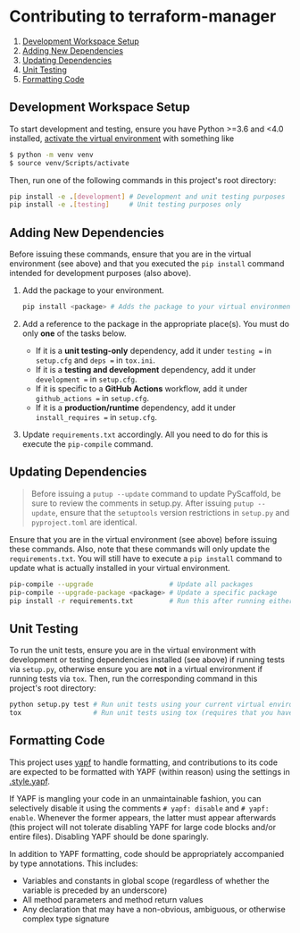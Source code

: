 # Contributing to terraform-manager

1. [Development Workspace Setup](#development-workspace-setup)
2. [Adding New Dependencies](#adding-new-dependencies)
3. [Updating Dependencies](#updating-dependencies)
4. [Unit Testing](#unit-testing)
5. [Formatting Code](#formatting-code)

## Development Workspace Setup

To start development and testing, ensure you have Python >=3.6 and <4.0 installed,
[activate the virtual environment](https://docs.python.org/3/tutorial/venv.html#creating-virtual-environments)
with something like

```bash
$ python -m venv venv
$ source venv/Scripts/activate
```

Then, run one of the following commands in this project's root directory:

```bash
pip install -e .[development] # Development and unit testing purposes
pip install -e .[testing]     # Unit testing purposes only
```

## Adding New Dependencies

Before issuing these commands, ensure that you are in the virtual environment (see above) and that
you executed the `pip install` command intended for development purposes (also above).

1. Add the package to your environment.
    ```bash
    pip install <package> # Adds the package to your virtual environment
    ```

2. Add a reference to the package in the appropriate place(s). You must do only **one** of the tasks
   below.
    * If it is a **unit testing-only** dependency, add it under `testing =` in `setup.cfg` and
      `deps =` in `tox.ini`.
    * If it is a **testing and development** dependency, add it under `development =` in
      `setup.cfg`.
    * If it is specific to a **GitHub Actions** workflow, add it under `github_actions =` in
      `setup.cfg`.
    * If it is a **production/runtime** dependency, add it under `install_requires =` in
      `setup.cfg`.
    
3. Update `requirements.txt` accordingly. All you need to do for this is execute the `pip-compile`
   command.

## Updating Dependencies

>Before issuing a `putup --update` command to update PyScaffold, be sure to review the comments in
>setup.py. After issuing `putup --update`, ensure that the `setuptools` version restrictions in
>`setup.py` and `pyproject.toml` are identical.

Ensure that you are in the virtual environment (see above) before issuing these commands. Also, note
that these commands will only update the `requirements.txt`. You will still have to execute a
`pip install` command to update what is actually installed in your virtual environment.

```bash
pip-compile --upgrade                   # Update all packages
pip-compile --upgrade-package <package> # Update a specific package
pip install -r requirements.txt         # Run this after running either of the above
```

## Unit Testing

To run the unit tests, ensure you are in the virtual environment with development or testing
dependencies installed (see above) if running tests via `setup.py`, otherwise ensure you are **not**
in a virtual environment if running tests via `tox`. Then, run the corresponding command in this
project's root directory:

```bash
python setup.py test # Run unit tests using your current virtual environment's Python interpreter
tox                  # Run unit tests using tox (requires that you have the necessary Python interpreters on your machine)
```

## Formatting Code

This project uses [yapf](https://github.com/google/yapf) to handle formatting, and contributions to
its code are expected to be formatted with YAPF (within reason) using the settings in
[.style.yapf](.style.yapf).

If YAPF is mangling your code in an unmaintainable fashion, you can selectively disable it using the
comments `# yapf: disable` and `# yapf: enable`. Whenever the former appears, the latter must appear
afterwards (this project will not tolerate disabling YAPF for large code blocks and/or entire
files). Disabling YAPF should be done sparingly.

In addition to YAPF formatting, code should be appropriately accompanied by type annotations. This
includes:
* Variables and constants in global scope (regardless of whether the variable is preceded
  by an underscore)
* All method parameters and method return values
* Any declaration that may have a non-obvious, ambiguous, or otherwise complex type signature

